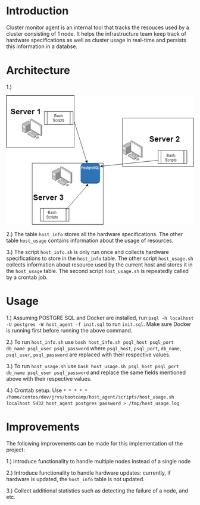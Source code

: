 # Introduction 

Cluster monitor agent is an internal tool that tracks the resouces used by a cluster consisting of 1 node.
It helps the infrastructure team keep track of hardware specifications as well as cluster usage in real-time 
and persists this information in a databse.

# Architecture

1.) 

<img src="/Server Diagram.jpg" alt="Server-host-node">

2.) The table `host_info` stores all the hardware specifications. The other table `host_usage` contains information about the usage of        resources.

3.) The script `host_info.sh` is only run once and collects hardware specifications to store in the `host_info` table. The other script `host_usage.sh` collects information about resource used by the current host and stores it in the `host_usage` table. The second script `host_usage.sh` is repeatedly called by a crontab job.

# Usage

1.) Assuming POSTGRE SQL and Docker are installed, run `psql -h localhost -U postgres -W host_agent -f init.sql` to run `init.sql`. Make sure Docker is running first before running the above command.

2.) To run `host_info.sh` use `bash host_info.sh psql_host psql_port db_name psql_user psql_password` where `psql_host`, `psql_port`, `db_name`, `psql_user`, `psql_password` are replaced with their respective values.

3.) To run `host_usage.sh` use `bash host_usage.sh psql_host psql_port db_name psql_user psql_password` and replace the same fields mentioned above with their respective values.

4.) Crontab setup. Use `* * * * * /home/centos/dev/jrvs/bootcamp/host_agent/scripts/host_usage.sh localhost 5432 host_agent postgres password > /tmp/host_usage.log`

# Improvements

The following improvements can be made for this implementation of the project:

1.) Introduce functionality to handle multiple nodes instead of a single node

2.) Introduce functionality to handle hardware updates: currently, if hardware is updated, the `host_info` table is not updated.

3.) Collect additional statistics such as detecting the failure of a node, and etc.


